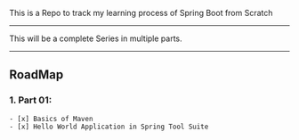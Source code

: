 This is a Repo to track my learning process of Spring Boot from Scratch

---

This will be a complete Series in multiple parts.

---
## RoadMap

### 1. Part 01:
    - [x] Basics of Maven
    - [x] Hello World Application in Spring Tool Suite
